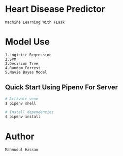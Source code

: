 # Heart Disease Predictor

    Machine Learning With FLask

# Model Use
	1.Logistic Regression
	2.SVM
	3.Decision Tree
	4.Random Forrest
	5.Navie Bayes Model


## Quick Start Using Pipenv For Server

``` bash
# Activate venv
$ pipenv shell

# Install dependencies
$ pipenv install

```

# Author
	Mahmudul Hassan
